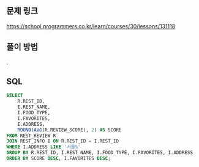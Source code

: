## 문제 링크
https://school.programmers.co.kr/learn/courses/30/lessons/131118

## 풀이 방법
.

## SQL
```sql
SELECT 
    R.REST_ID,
    I.REST_NAME,
    I.FOOD_TYPE,
    I.FAVORITES,
    I.ADDRESS,
    ROUND(AVG(R.REVIEW_SCORE), 2) AS SCORE
FROM REST_REVIEW R
JOIN REST_INFO I ON R.REST_ID = I.REST_ID
WHERE I.ADDRESS LIKE '서울%'
GROUP BY R.REST_ID, I.REST_NAME, I.FOOD_TYPE, I.FAVORITES, I.ADDRESS
ORDER BY SCORE DESC, I.FAVORITES DESC;
```